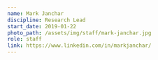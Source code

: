 ```yaml
---
name: Mark Janchar
discipline: Research Lead
start_date: 2019-01-22
photo_path: /assets/img/staff/mark-janchar.jpg
role: staff
link: https://www.linkedin.com/in/markjanchar/
---
```

